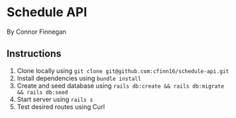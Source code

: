 # Schedule API

By Connor Finnegan

## Instructions
  1. Clone locally using `git clone git@github.com:cfinn16/schedule-api.git`
  2. Install dependencies using `bundle install`
  3. Create and seed database using `rails db:create && rails db:migrate && rails db:seed`
  4. Start server using `rails s`
  5. Test desired routes using Curl

  
